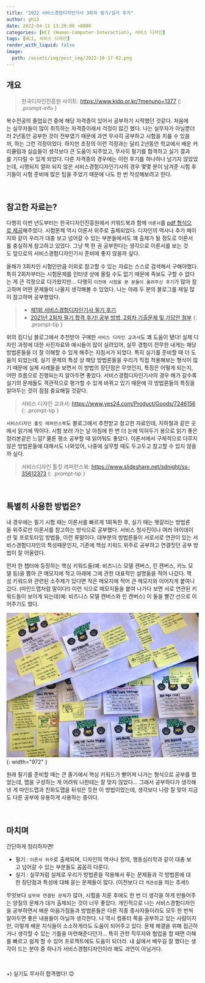 ```yaml
---
title: "2022 서비스경험디자인기사 3회차 필기/실기 후기"
author: gh13
date: 2022-04-11 13:20:00 +0800
categories: [HCI (Human-Computer-Interaction), 서비스 디자인]
tags: [HCI, 서비스 디자인]
render_with_liquid: false
image:
  path: /assets/img/post_img/2022-10-17-02.png
---
```


## 개요

> 한국디자인진흥원 사이트: <https://www.kidp.or.kr/?menuno=1377>
{: .prompt-info }

복수전공의 졸업요건 중에 해당 자격증이 있어서 공부하기 시작했던 것같다. 처음에는 실무자들이 많이 취득하는 자격증이래서 걱정이 많긴 했다. 나는 실무자가 아닐뿐더러 2년동안 공부한 것이 전부였기 때문에 과연 무사히 공부하고 시험을 치룰 수 있을까, 하는 그런 걱정이었다. 하지만 초장의 이런 걱정과는 달리 2년동안 학교에서 배운 커리큘럼과 실습들이 생각보다 큰 도움이 되주었고, 무사히 필기를 합격하고 실기 결과를 기다릴 수 있게 되었다. 다른 자격증의 경우에는 이런 후기를 하나하나 남기지 않았었는데, 시행되지 얼마 되지 않은 서비스경험디자인기사의 경우 몇몇 분이 남겨준 시험 후기들이 시험 준비에 많은 팁을 주었기 때문에 나도 한 번 작성해보려고 한다.

<br/>

## 참고한 자료는?

다행히 이번 년도부터는 한국디자인진흥원에서 키워드북과 함께 `이론서`를 [pdf 형식으로 제공](https://www.kidp.or.kr/?menuno=1378&bbsno=16635&siteno=16&act=view&ztag=rO0ABXQAMzxjYWxsIHR5cGU9ImJvYXJkIiBubz0iNjIyIiBza2luPSJraWRwX2JicyI%2BPC9jYWxsPg%3D%3D)해주었다. 시험문제 역시 이론서 위주로 출제되었다. 디자인의 역사나 추가 페이지와 같이 우리가 대충 보고 넘어갈 수 있는 부분들에서도 꽤 출제가 될 정도로 이론서를 충실하게 참고하고 있었다. 그냥 책 한 권 공부한다는 생각으로 이론서를 보는 것도 앞으로의 서비스경험디자인기사 준비에 좋지 않을까 싶다.

올해가 3회차인 시험인만큼 이외로 참고할 수 있는 자료는 스스로 검색해서 구해야했다. 특히 2회차부터는 시험문제를 인터넷 상에 올릴 수도 없기 때문에 족보도 구할 수 없다는 게 큰 걱정으로 다가왔지만... 다행히 `이전에 시험을 본 분들이 올려주신 후기`가 많아 참고하며 어떤 문제들이 나올지 생각해볼 수 있었다. 나는 아래 두 분의 블로그를 제일 많이 참고하며 공부했었다.

> - [제1회 서비스경험디자인기사 필기 후기](https://brunch.co.kr/@hyeminimi/44)
> - [2021년 2회차 필기 합격 후기! 공부 방법, 2회차 기출문제 및 가답안 첨부](https://kimdee.tistory.com/entry/%EC%84%9C%EB%B9%84%EC%8A%A4%EA%B2%BD%ED%97%98%EB%94%94%EC%9E%90%EC%9D%B8%EA%B8%B0%EC%82%AC-2021%EB%85%84-2%ED%9A%8C%EC%B0%A8-%ED%95%84%EA%B8%B0-%ED%95%A9%EA%B2%A9-%ED%9B%84%EA%B8%B0-%EA%B3%B5%EB%B6%80-%EB%B0%A9%EB%B2%95-2%ED%9A%8C%EC%B0%A8-%EA%B8%B0%EC%B6%9C%EB%AC%B8%EC%A0%9C-%EB%B0%8F-%EA%B0%80%EB%8B%B5%EC%95%88-%EC%B2%A8%EB%B6%80)
{: .prompt-tip }

위의 킴디님 블로그에서 추천받아 구매한 `서비스 디자인 교과서`도 꽤 도움이 됐다! 실제 디자인 과정에 대한 사진자료와 예시들이 많이 실려있어, 실무 경험이 전무한 내게는 해당 방법론들을 더 잘 이해할 수 있게 해주는 지침서가 되었다. 특히 실기를 준비할 때 더 도움이 되었는데, 실기 문제의 특성 상 해당 방법론들을 우리가 직접 적용해보는 형식이 많기 때문에 실제 사례들을 보면서 이 방법의 장단점은 무엇인지, 특징은 어떻게 되는지, 어떤 흐름으로 진행되는지 알아두면 좋았다. 서비스경험디자인기사의 경우 해가 갈수록 실기의 문제들도 객관적으로 평가할 수 있게 바뀌고 있기 때문에 각 방법론들의 특징을 알아두는 것이 점점 중요해질 것같다.

> 서비스 디자인 교과서: <https://www.yes24.com/Product/Goods/7246156>
{: .prompt-tip }

`서비스디자인 툴킷 레퍼런스북`도 블로그에서 추천받고 참고한 자료인데, 지하철과 같은 곳에서 읽기에 딱이다. 시험 보러 가는 날 아침에 한 번 더 눈에 익혀두기 용으로 읽기 좋은 정리본같은 느낌? 물론 평소 공부할 때 읽어둬도 좋았다. 이론서에서 구체적으로 다루지 않은 방법론들에 대해서도 나와있어, 나중에 실무할 때도 두고두고 참고할 수 있지 않을까 싶다.

> 서비스디자인 툴킷 레퍼런스북: <https://www.slideshare.net/sdnight/ss-35612373>
{: .prompt-tip }

<br/>

## 특별히 사용한 방법은?

내 경우에는 필기 시험 때는 이론서를 빠르게 1회독한 후, 실기 때는 헷갈리는 방법론들 위주로만 이론서를 참고하는 방식으로 공부했다. 서비스 청사진이나 여러 아이데이션 및 프로토타입 방법들, 이런 류말이다. 대부분의 방법론들이 서로서로 연관이 있는 서비스경험디자인의 특성때문인지, 기존에 핵심 키워드 위주로 공부하고 연결짓던 공부 방법이 잘 어울렸다.  
  
먼저 한 챕터에 등장하는 핵심 키워드들(예: 비즈니스 모델 캔버스, 린 캔버스, 카노 모델 등)을 뽑아 큰 메모지에 적고 아래에 그에 관한 대표적인 설명들을 적어 나갔다. 핵심 키워드와 관련된 소주제가 있다면 작은 메모지에 적어 큰 메모지와 이어지게 붙여나갔다. (마인드맵처럼 말이다!) 이런 식으로 메모지들을 붙여 나가다 보면 서로 연관된 키워드들이 보이게 되는데(예: 비즈니스 모델 캔버스와 린 캔버스) 이 둘을 빨간 선으로 이어주기도 했다.

![my study method sample](/assets/img/post_img/2022-10-17-01.jpg){: width="972" }
  
원래 필기를 준비할 때는 큰 줄기에서 핵심 키워드가 뻗어져 나가는 형식으로 공부를 했었는데, 맵을 구성하는 게 어려워 나한테는 잘 맞지 않았다... 그래서 공부하다가 생각해낸 게 마인드맵과 친화도맵을 뒤섞은 듯한 이 방법이었는데, 생각보다 나랑 잘 맞아 지금도 다른 공부에 유용하게 사용하는 중이다.

<br/>
  
## 마치며

간단하게 정리하자면!

- 필기 : `이론서 위주`로 출제되며, 디자인의 역사나 정의, 행동심리학과 같이 대충 보고 넘어갈 수 있는 부분들도 꼼꼼히 다룬다.  
- 실기 : 실무처럼 실제로 우리가 방법론을 적용해서 푸는 문제들과 각 방법론에 대한 장단점과 특성에 대해 묻는 문제들이 많다. (이전보다 더 `객관성`을 띄는 추세!)

무엇보다 `실무와 연결된 문제`가 많아, 시험을 치룬 후에도 한 번 더 생각을 하게 만들어주는 양질의 문제가 대거 출제되는 것이 너무 좋았다. 개인적으로 나는 서비스경험디자인을 공부하면서 배운 마음가짐들과 방법론들은 다른 직종 종사자들이라도 모두 한 번씩 알아두면 좋은 내용들이 아닐까 생각한다. 나 역시 컴퓨터 쪽을 공부하고 있는 사람이지만, 이렇게 배운 지식들이 소소하게라도 도움이 되어주고 있다. 문제 해결을 위해 접근하거나 생각할 수 있는 기틀을 마련해준다던가... 특히 관련 직무자와 협업을 할 때면 이해를 빠르고 쉽게 할 수 있어 프로젝트에도 도움이 되더라. 내 삶에서 배우길 잘 했다는 생각이 드는 분야 중 하나가 서비스경험디자인이라 해도 과언이 아닐거다.

<br/>

+) 실기도 무사히 합격했다! 😊
